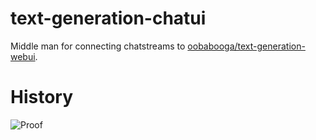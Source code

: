 # text-generation-chatui

Middle man for connecting chatstreams to [oobabooga/text-generation-webui](https://github.com/oobabooga/stable-diffusion-webui).

# History
![Proof](https://github.com/marlinmr/text-generation-chatui/history.png)
